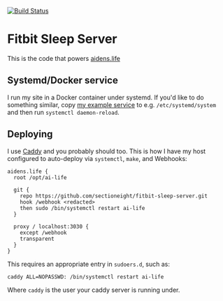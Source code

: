 [![Build Status](https://travis-ci.org/sectioneight/fitbit-sleep-server.svg?branch=master)](https://travis-ci.org/sectioneight/fitbit-sleep-server)

Fitbit Sleep Server
===================

This is the code that powers [aidens.life](https://aidens.life/)

Systemd/Docker service
----------------------

I run my site in a Docker container under systemd. If you'd like to do something
similar, copy [my example service](systemd/example.service) to e.g.
`/etc/systemd/system` and then run `systemctl daemon-reload`.

Deploying
---------

I use [Caddy](https://caddyserver.com) and you probably should too. This is how
I have my host configured to auto-deploy via `systemctl`, `make`, and Webhooks:

```plain
aidens.life {
  root /opt/ai-life

  git {
    repo https://github.com/sectioneight/fitbit-sleep-server.git
    hook /webhook <redacted>
    then sudo /bin/systemctl restart ai-life
  }

  proxy / localhost:3030 {
    except /webhook
    transparent
  }
}
```

This requires an appropriate entry in `sudoers.d`, such as:

```bash
caddy ALL=NOPASSWD: /bin/systemctl restart ai-life
```

Where `caddy` is the user your caddy server is running under.
